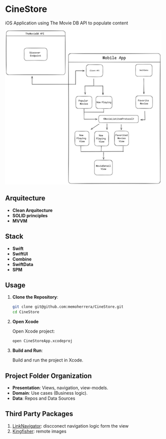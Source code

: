 # CineStore

iOS Application using The Movie DB API to populate content

<p align="center">
  <img src="images/app-diagram.png"/>
</p>

## Arquitecture

- **Clean Arquitecture**
- **SOLID principles**
- **MVVM**

## Stack
- **Swift**
- **SwiftUI**
- **Combine**
- **SwiftData**
- **SPM**

## Usage

1. **Clone the Repository**:

    ```bash
    git clone git@github.com:memoherrera/CineStore.git
    cd CineStore
    ```
2. **Open Xcode** 

    Open Xcode project:

    ```bash
    open CineStoreApp.xcodeproj
    ```
    
3. **Build and Run**:

    Build and run the project in Xcode.

## Project Folder Organization

- **Presentation**: Views, navigation, view-models.
- **Domain**: Use cases (Business logic).
- **Data**: Repos and Data Sources


## Third Party Packages

1. [LinkNavigator](https://github.com/interactord/LinkNavigator.git): discconect navigation logic form the view 
4. [Kingfisher](https://github.com/onevcat/Kingfisher.git): remote images

